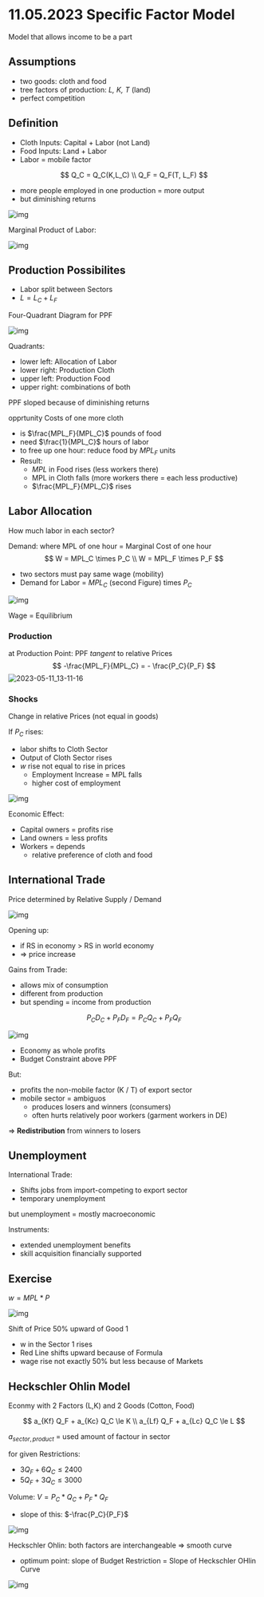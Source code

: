 # 11.05.2023 Specific Factor Model

Model that allows income to be a part



## Assumptions

- two goods: cloth and food
- tree factors of production: *L, K, T* (land)
- perfect competition



## Definition

- Cloth Inputs: Capital + Labor (not Land)
- Food Inputs: Land + Labor
- Labor = mobile factor 

$$
Q_C = Q_C(K,L_C) \\
Q_F = Q_F(T, L_F)
$$



- more people employed in one production = more output
- but diminishing returns

![img](../images/2023-05-11_12-55-45.jpg)

Marginal Product of Labor: 

![img](../images/2023-05-11_13-07-37.jpg)



## Production Possibilites

- Labor split between Sectors
- $L = L_C+L_F$

Four-Quadrant Diagram for PPF

![img](../images/2023-05-11_12-57-23.jpg)

Quadrants:

- lower left: Allocation of Labor
- lower right: Production Cloth
- upper left: Production Food
- upper right: combinations of both

PPF sloped because of diminishing returns



opprtunity Costs of one more cloth

- is $\frac{MPL_F}{MPL_C}$ pounds of food
- need $\frac{1}{MPL_C}$ hours of labor
- to free up one hour: reduce food by $MPL_F$ units
- Result:
    - $MPL$ in Food rises (less workers there)
    - MPL in Cloth falls (more workers there = each less productive)
    - $\frac{MPL_F}{MPL_C}$ rises



## Labor Allocation

How much labor in each sector?

Demand: where MPL of one hour = Marginal Cost of one hour
$$
W = MPL_C \times P_C \\
W = MPL_F \times P_F
$$

- two sectors must pay same wage (mobility)
- Demand for Labor = $MPL_C$ (second Figure) times $P_C$

![img](../images/2023-05-11_13-09-19.jpg)

Wage = Equilibrium

### Production

at Production Point: PPF *tangent* to relative Prices
$$
-\frac{MPL_F}{MPL_C} = - \frac{P_C}{P_F}
$$
![2023-05-11_13-11-16](../images/2023-05-11_13-11-16.jpg)

### Shocks

Change in relative Prices (not equal in goods)

If $P_C$ rises:

- labor shifts to Cloth Sector
- Output of Cloth Sector rises
- *w* rise not equal to rise in prices
    - Employment Increase = MPL falls
    - higher cost of employment

![img](../images/2023-05-11_13-16-26.jpg)

Economic Effect:

- Capital owners = profits rise
- Land owners = less profits
- Workers = depends
    - relative preference of cloth and food



## International Trade

Price determined by Relative Supply / Demand

![img](../images/2023-05-11_13-24-14.jpg)

Opening up:

- if RS in economy > RS in world economy 
- => price increase



Gains from Trade:

- allows mix of consumption
- different from production
- but spending = income from production

$$
P_C D_C + P_F D_F = P_C Q_C + P_F Q_F
$$



![img](../images/2023-05-11_13-30-23.jpg)

- Economy as whole profits
- Budget Constraint above PPF 

But:

- profits the non-mobile factor (K / T) of export sector
- mobile sector = ambiguos
    - produces losers and winners (consumers)
    - often hurts relatively poor workers (garment workers in DE)

=> **Redistribution** from winners to losers



## Unemployment

International Trade:

- Shifts jobs from import-competing to export sector
- temporary unemployment 

but unemployment = mostly macroeconomic



Instruments: 

- extended unemployment benefits
- skill acquisition financially supported



## Exercise

$w = MPL * P$

![img](../images/2023-05-24_15-07-21.jpg)

Shift of Price 50% upward of Good 1

- w in the Sector 1 rises
- Red Line shifts upward because of Formula
- wage rise not exactly 50% but less because of Markets





## Heckschler Ohlin Model

Econmy with 2 Factors (L,K) and 2 Goods (Cotton, Food)

$$
a_{Kf} Q_F + a_{Kc} Q_C \le K \\
a_{Lf} Q_F + a_{Lc} Q_C \le L
$$

$a_{sector,product}$ = used amount of factour in sector

for given Restrictions:

- $3Q_F+6Q_C \le 2400$
- $5Q_F+3Q_C\le 3000$

Volume: $V = P_C * Q_C + P_F * Q_F$

- slope of this: $-\frac{P_C}{P_F}$

![img](../images/2023-05-24_15-25-57.jpg)

Heckschler Ohlin: both factors are interchangeable => smooth curve

- optimum point: slope of Budget Restriction = Slope of Heckschler OHlin Curve

![img](../images/2023-05-24_15-29-08.jpg)

